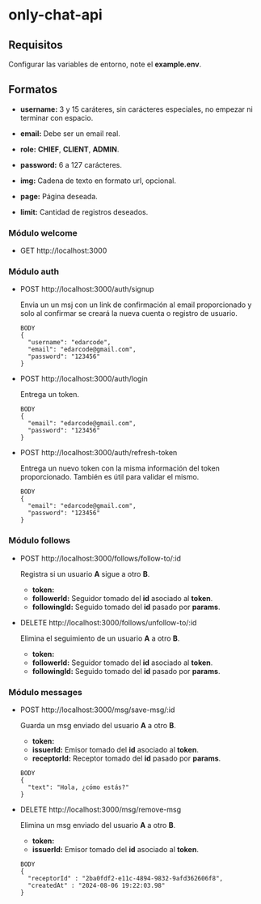 # only-chat-api

## Requisitos

Configurar las variables de entorno, note el **example.env**.

## Formatos

- **username:** 3 y 15 caráteres, sin carácteres especiales, no empezar ni terminar con espacio.

- **email:** Debe ser un email real.

- **role:** **CHIEF**, **CLIENT**, **ADMIN**.

- **password:** 6 a 127 carácteres.

- **img:** Cadena de texto en formato url, opcional.

- **page:** Página deseada.

- **limit:** Cantidad de registros deseados.

### Módulo welcome

- GET http://localhost:3000

### Módulo auth

- POST http://localhost:3000/auth/signup

  Envia un un msj con un link de confirmación al email proporcionado y solo al confirmar se creará la nueva cuenta o registro de usuario.

  ```
  BODY
  {
    "username": "edarcode",
    "email": "edarcode@gmail.com",
    "password": "123456"
  }
  ```

- POST http://localhost:3000/auth/login

  Entrega un token.

  ```
  BODY
  {
    "email": "edarcode@gmail.com",
    "password": "123456"
  }
  ```

- POST http://localhost:3000/auth/refresh-token

  Entrega un nuevo token con la misma información del token proporcionado. También es útil para validar el mismo.

  ```
  BODY
  {
    "email": "edarcode@gmail.com",
    "password": "123456"
  }
  ```

### Módulo follows

- POST http://localhost:3000/follows/follow-to/:id

  Registra si un usuario **A** sigue a otro **B**.

  - **token:**
  - **followerId:** Seguidor tomado del **id** asociado al **token**.
  - **followingId:** Seguido tomado del **id** pasado por **params**.

- DELETE http://localhost:3000/follows/unfollow-to/:id

  Elimina el seguimiento de un usuario **A** a otro **B**.

  - **token:**
  - **followerId:** Seguidor tomado del **id** asociado al **token**.
  - **followingId:** Seguido tomado del **id** pasado por **params**.

### Módulo messages

- POST http://localhost:3000/msg/save-msg/:id

  Guarda un msg enviado del usuario **A** a otro **B**.

  - **token:**
  - **issuerId:** Emisor tomado del **id** asociado al **token**.
  - **receptorId:** Receptor tomado del **id** pasado por **params**.

  ```
  BODY
  {
    "text": "Hola, ¿cómo estás?"
  }
  ```

- DELETE http://localhost:3000/msg/remove-msg

  Elimina un msg enviado del usuario **A** a otro **B**.

  - **token:**
  - **issuerId:** Emisor tomado del **id** asociado al **token**.

  ```
  BODY
  {
    "receptorId" : "2ba0fdf2-e11c-4894-9832-9afd362606f8",
    "createdAt" : "2024-08-06 19:22:03.98"
  }
  ```
